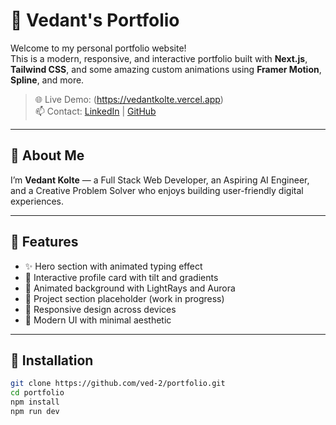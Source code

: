 # 🚀 Vedant's Portfolio

Welcome to my personal portfolio website!  
This is a modern, responsive, and interactive portfolio built with **Next.js**, **Tailwind CSS**, and some amazing custom animations using **Framer Motion**, **Spline**, and more.

> 🌐 Live Demo: (https://vedantkolte.vercel.app)  
> 📫 Contact: [LinkedIn](https://www.linkedin.com/in/vedant-kolte/) | [GitHub](https://github.com/ved-2)

---

## 🧠 About Me

I’m **Vedant Kolte** — a Full Stack Web Developer, an Aspiring AI Engineer, and a Creative Problem Solver who enjoys building user-friendly digital experiences.

---


## 📂 Features

- ✨ Hero section with animated typing effect  
- 📸 Interactive profile card with tilt and gradients  
- 🌌 Animated background with LightRays and Aurora  
- 📁 Project section placeholder (work in progress)  
- 📱 Responsive design across devices  
- 🎨 Modern UI with minimal aesthetic

---

## 🔧 Installation

```bash
git clone https://github.com/ved-2/portfolio.git
cd portfolio
npm install
npm run dev

